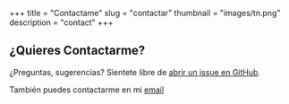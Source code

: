 +++
title = "Contactame"
slug = "contactar"
thumbnail = "images/tn.png"
description = "contact"
+++

## ¿Quieres Contactarme?

¿Preguntas, sugerencias? Sientete libre de [abrir un issue en GitHub](https://github.com/alexrr12341/alexblog/issues/new).

También puedes contactarme en mi [email](mailto:alexrodriguezrojas98@gmail.com)
